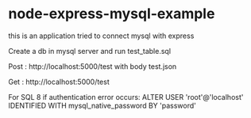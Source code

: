 # node-express-mysql-example

this is an application tried to connect mysql with express

Create a db in mysql server and run test_table.sql 

Post : http://localhost:5000/test with body test.json

Get : http://localhost:5000/test

For SQL 8 if authentication error occurs: ALTER USER 'root'@'localhost' IDENTIFIED WITH mysql_native_password BY 'password'
